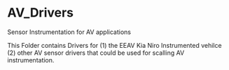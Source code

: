 # AV_Drivers
Sensor Instrumentation for AV applications

This Folder contains Drivers for (1) the EEAV Kia Niro Instrumented vehilce (2) other AV sensor drivers that could be used for scalling AV instrumentation.
